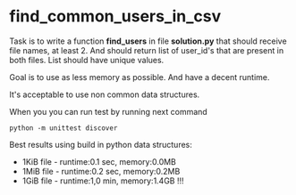 # find_common_users_in_csv
Task is to write a function **find_users** in file **solution.py** that should receive file names, at least 2.
And should return list of user_id's that are present in both files. List should have unique values.

Goal is to use as less memory as possible. And have a decent runtime.

It's acceptable to use non common data structures.

When you you can run test by running next command
```
python -m unittest discover
```

Best results using build in python data structures:
- 1KiB file - runtime:0.1 sec, memory:0.0MB
- 1MiB file - runtime:0.2 sec, memory:0.2MB
- 1GiB file - runtime:1,0 min, memory:1.4GB !!!